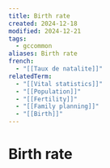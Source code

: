 ```yaml
---
title: Birth rate
created: 2024-12-18
modified: 2024-12-21
tags:
  - gccommon
aliases: Birth rate
french:
  - "[[Taux de natalite]]"
relatedTerm:
  - "[[Vital statistics]]"
  - "[[Population]]"
  - "[[Fertility]]"
  - "[[Family planning]]"
  - "[[Birth]]"
---
```

# Birth rate
